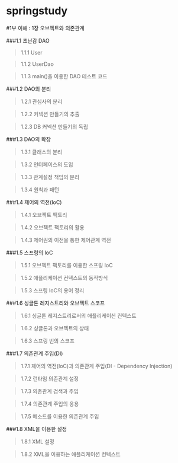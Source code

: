 

springstudy
===========

#1부 이해 : 1장 오브젝트와 의존관계

###1.1 초난감 DAO

>1.1.1 User

>1.1.2 UserDao

>1.1.3 main()을 이용한 DAO 테스트 코드

###1.2 DAO의 분리

>1.2.1 관심사의 분리

>1.2.2 커넥션 만들기의 추출

>1.2.3 DB 커넥션 만들기의 독립

###1.3 DAO의 확장

>1.3.1 클래스의 분리

>1.3.2 인터페이스의 도입

>1.3.3 관계설정 책임의 분리

>1.3.4 원칙과 패턴

###1.4 제어의 역전(IoC)

>1.4.1 오브젝트 팩토리

>1.4.2 오브젝트 팩토리의 활용

>1.4.3 제어권의 이전을 통한 제어관계 역전

###1.5 스프링의 IoC

>1.5.1 오브젝트 팩토리를 이용한 스프링 IoC

>1.5.2 애플리케이션 컨텍스트의 동작방식

>1.5.3 스프링 IoC의 용어 정리

###1.6 싱글톤 레지스트리와 오브젝트 스코프

>1.6.1 싱글톤 레지스트리로서의 애플리케이션 컨텍스트

>1.6.2 싱글톤과 오브젝트의 상태

>1.6.3 스프링 빈의 스코프

###1.7 의존관계 주입(DI)

>1.7.1 제어의 역전(IoC)과 의존관계 주입(DI - Dependency Injection)

>1.7.2 런타임 의존관계 설정

>1.7.3 의존관계 검색과 주입

>1.7.4 의존관계 주입의 응용

>1.7.5 메소드를 이용한 의존관계 주입

###1.8 XML을 이용한 설정

>1.8.1 XML 설정

>1.8.2 XML을 이용하는 애플리케이션 컨텍스트
